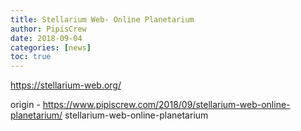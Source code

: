 ```yaml
---
title: Stellarium Web- Online Planetarium
author: PipisCrew
date: 2018-09-04
categories: [news]
toc: true
---
```


https://stellarium-web.org/

origin - https://www.pipiscrew.com/2018/09/stellarium-web-online-planetarium/ stellarium-web-online-planetarium